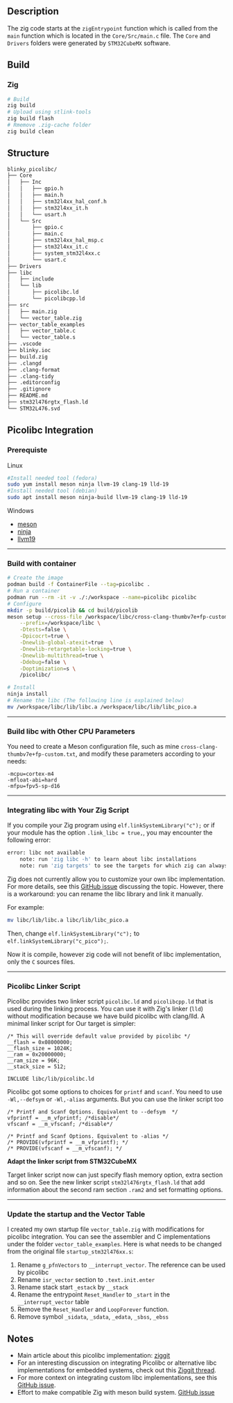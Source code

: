 ## Description

The zig code starts at the `zigEntrypoint` function which is called from the `main` function which is located in the `Core/Src/main.c` file.
The `Core` and `Drivers` folders were generated by `STM32CubeMX` software.

## Build

### Zig

```bash
# Build
zig build
# Upload using stlink-tools
zig build flash
# Rmemove .zig-cache folder
zig build clean
```

## Structure

```bash
blinky_picolibc/
├── Core
│   ├── Inc
│   │   ├── gpio.h
│   │   ├── main.h
│   │   ├── stm32l4xx_hal_conf.h
│   │   ├── stm32l4xx_it.h
│   │   └── usart.h
│   └── Src
│       ├── gpio.c
│       ├── main.c
│       ├── stm32l4xx_hal_msp.c
│       ├── stm32l4xx_it.c
│       ├── system_stm32l4xx.c
│       └── usart.c
├── Drivers
├── libc
│   ├── include
│   └── lib
│       ├── picolibc.ld
│       └── picolibcpp.ld
├── src
│   ├── main.zig
│   └── vector_table.zig
├── vector_table_examples
│   ├── vector_table.c
│   └── vector_table.s
├── .vscode
├── blinky.ioc
├── build.zig
├── .clangd
├── .clang-format
├── .clang-tidy
├── .editorconfig
├── .gitignore
├── README.md
├── stm32l476rgtx_flash.ld
└── STM32L476.svd
```

## Picolibc Integration

### Prerequiste

Linux

```bash
#Install needed tool (fedora)
sudo yum install meson ninja llvm-19 clang-19 lld-19
#Install needed tool (debian)
sudo apt install meson ninja-build llvm-19 clang-19 lld-19
```
Windows

- [meson](https://github.com/mesonbuild/meson/releases/tag/1.7.0)
- [ninja](https://github.com/ninja-build/ninja/releases/tag/v1.12.1)
- [llvm19](https://github.com/llvm/llvm-project/releases/tag/llvmorg-19.1.0)

---

### Build with container

```bash
# Create the image
podman build -f ContainerFile --tag=picolibc .
# Run a container
podman run --rm -it -v ./:/workspace --name=picolibc picolibc
# Configure
mkdir -p build/picolib && cd build/picolib
meson setup --cross-file /workspace/libc/cross-clang-thumbv7e+fp-custom.txt \
    --prefix=/workspace/libc \
    -Dtests=false \
    -Dpicocrt=true \
    -Dnewlib-global-atexit=true  \
    -Dnewlib-retargetable-locking=true \
    -Dnewlib-multithread=true \
    -Ddebug=false \
    -Doptimization=s \
    /picolibc/

# Install
ninja install
# Rename the libc (The following line is explained below)
mv /workspace/libc/lib/libc.a /workspace/libc/lib/libc_pico.a
```

---

### Build libc with Other CPU Parameters

You need to create a Meson configuration file, such as mine `cross-clang-thumbv7e+fp-custom.txt`, and modify these parameters according to your needs:

```
-mcpu=cortex-m4
-mfloat-abi=hard
-mfpu=fpv5-sp-d16
```

---

### Integrating libc with Your Zig Script

If you compile your Zig program using `elf.linkSystemLibrary("c");` or if your module has the option `.link_libc = true,`, you may encounter the following error:

```bash
error: libc not available
    note: run 'zig libc -h' to learn about libc installations
    note: run 'zig targets' to see the targets for which zig can always provide libc
```

Zig does not currently allow you to customize your own libc implementation. For more details, see this [GitHub issue](https://github.com/ziglang/zig/issues/20327) discussing the topic. However, there is a workaround: you can rename the libc library and link it manually.

For example:
```bash
mv libc/lib/libc.a libc/lib/libc_pico.a
```

Then, change `elf.linkSystemLibrary("c");` to `elf.linkSystemLibrary("c_pico");`.

Now it is compile, however zig code will not benefit of libc implementation, only the `C` sources files.

---

### Picolibc Linker Script

Picolibc provides two linker script `picolibc.ld` and `picolibcpp.ld` that is used during the linking process. You can use it with Zig's linker (`lld`) without modification because we have build picolibc with clang/lld.
A minimal linker script for Our target is simpler:

```ld
/* This will override default value provided by picolibc */
__flash = 0x08000000;
__flash_size = 1024K;
__ram = 0x20000000;
__ram_size = 96K;
__stack_size = 512;

INCLUDE libc/lib/picolibc.ld
```

Picolibc got some options to choices for `printf` and `scanf`. You need to use `-Wl,--defsym` or `-Wl,-alias` arguments. But you can use the linker script too

```ld
/* Printf and Scanf Options. Equivalent to --defsym  */
vfprintf = __m_vfprintf; /*disable*/
vfscanf = __m_vfscanf; /*disable*/

/* Printf and Scanf Options. Equivalent to -alias */
/* PROVIDE(vfprintf = __m_vfprintf); */
/* PROVIDE(vfscanf = __m_vfscanf); */
```

**Adapt the linker script from STM32CubeMX**

Target linker script now can just specify flash memory option, extra section and so on. See the new linker script `stm32l476rgtx_flash.ld` that add information about the second ram section `.ram2` and set formatting options.

---

### Update the startup and the Vector Table

I created my own startup file `vector_table.zig` with modifications for picolibc integration. You can see the assembler and C implementations under the folder `vector_table_examples`. Here is what needs to be changed from the original file `startup_stm32l476xx.s`:

1. Rename `g_pfnVectors` to `__interrupt_vector`. The reference can be used by picolibc
2. Rename `isr_vector` section to `.text.init.enter`
3. Rename stack start  `_estack`  by `__stack`
4. Rename the entrypoint  `Reset_Handler` to `_start` in the `__interrupt_vector` table
5. Remove the `Reset_Handler` and `LoopForever` function.
6. Remove symbol `_sidata`, `_sdata`, `_edata`, `_sbss`, `_ebss`

## Notes

- Main article about this picolibc implementation: [ziggit](https://ziggit.dev/t/adding-picolibc-for-embedded-stm32-example/8421)
- For an interesting discussion on integrating Picolibc or alternative libc implementations for embedded systems, check out this [Ziggit thread](https://ziggit.dev/t/adding-picolibc-or-alternative-for-embedded/).
- For more context on integrating custom libc implementations, see this [GitHub issue](https://github.com/ziglang/zig/issues/20327).
- Effort to make compatible Zig with meson build system. [GitHub issue](https://github.com/mesonbuild/meson/issues/12652)



